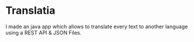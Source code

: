 # Translatia
I made an java app which allows to translate every text to another language using a REST API &amp; JSON Files.
